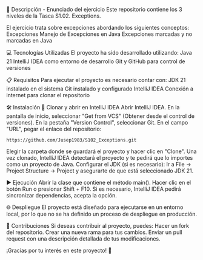 📄 Descripción - Enunciado del ejercicio
Este repositorio contiene los 3 niveles de la Tasca S1.02. Exceptions.

  El ejercicio trata sobre excepciones abordando los siguientes conceptos:
  Excepciones
  Manejo de Excepciones en Java
  Excepciones marcadas y no marcadas en Java


💻 Tecnologías Utilizadas
El proyecto ha sido desarrollado utilizando:
  Java 21
  IntelliJ IDEA como entorno de desarrollo
  Git y GitHub para control de versiones

📋 Requisitos
Para ejecutar el proyecto es necesario contar con:
  JDK 21 instalado en el sistema
  Git instalado y configurado
  IntelliJ IDEA
  Conexión a internet para clonar el repositorio

🛠️ Instalación
🔽 Clonar y abrir en IntelliJ IDEA
  Abrir IntelliJ IDEA.
  En la pantalla de inicio, seleccionar "Get from VCS" (Obtener desde el control de versiones).
  En la pestaña "Version Control", seleccionar Git.
  En el campo "URL", pegar el enlace del repositorio:

    https://github.com/Jusep1983/S102_Exceptions.git
  
  Elegir la carpeta donde se guardará el proyecto y hacer clic en "Clone".
  Una vez clonado, IntelliJ IDEA detectará el proyecto y te pedirá que lo importes como un proyecto de Java.
  Configurar el JDK (si es necesario):
  Ir a File → Project Structure → Project y asegurarte de que está seleccionado JDK 21.

▶️ Ejecución
  Abrir la clase que contiene el método main().
  Hacer clic en el botón Run o presionar Shift + F10.
  Si es necesario, IntelliJ IDEA pedirá sincronizar dependencias, acepta la opción.

🌐 Despliegue
  El proyecto está diseñado para ejecutarse en un entorno local, por lo que no se ha definido un proceso de despliegue en producción.

🤝 Contribuciones
  Si deseas contribuir al proyecto, puedes:
    Hacer un fork del repositorio.
    Crear una nueva rama para tus cambios.
    Enviar un pull request con una descripción detallada de tus modificaciones.
  
¡Gracias por tu interés en este proyecto! 🚀

